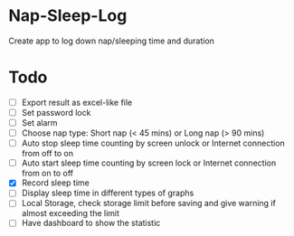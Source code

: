 # Nap-Sleep-Log
Create app to log down nap/sleeping time and duration

# Todo
- [ ] Export result as excel-like file
- [ ] Set password lock
- [ ] Set alarm
- [ ] Choose nap type: Short nap (< 45 mins) or Long nap (> 90 mins)
- [ ] Auto stop sleep time counting by screen unlock or Internet connection from off to on
- [ ] Auto start sleep time counting by screen lock or Internet connection from on to off
- [x] Record sleep time
- [ ] Display sleep time in different types of graphs
- [ ] Local Storage, check storage limit before saving and give warning if almost exceeding the limit
- [ ] Have dashboard to show the statistic

